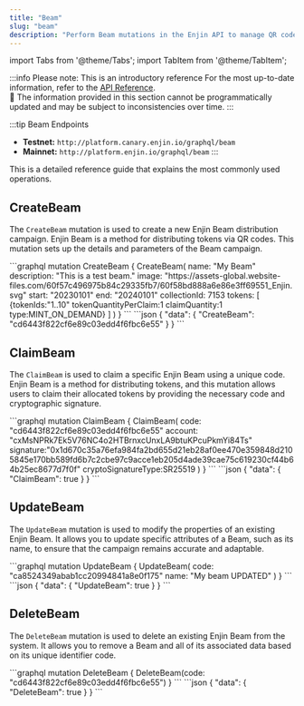 ```yaml
---
title: "Beam"
slug: "beam"
description: "Perform Beam mutations in the Enjin API to manage QR code activations, enabling blockchain asset distribution via QR code scans."
---
```


import Tabs from '@theme/Tabs';
import TabItem from '@theme/TabItem';

:::info Please note: This is an introductory reference
For the most up-to-date information, refer to the [API Reference](/03-api-reference/03-api-reference.md).\
🚧 The information provided in this section cannot be programmatically updated and may be subject to inconsistencies over time.
:::

:::tip Beam Endpoints
- **Testnet:** `http://platform.canary.enjin.io/graphql/beam`
- **Mainnet:** `http://platform.enjin.io/graphql/beam`
:::

This is a detailed reference guide that explains the most commonly used operations. 

## CreateBeam

The `CreateBeam` mutation is used to create a new Enjin Beam distribution campaign. Enjin Beam is a method for distributing tokens via QR codes. This mutation sets up the details and parameters of the Beam campaign.

<Tabs>
  <TabItem value="graphql" label="GraphQL">
```graphql
mutation CreateBeam {
  CreateBeam(
    name: "My Beam"
    description: "This is a test beam."
    image: "https://assets-global.website-files.com/60f57c496975b84c29335fb7/60f58bd888a6e86e3ff69551_Enjin.svg"
    start: "20230101"
    end: "20240101"
    collectionId: 7153
    tokens: [
      {tokenIds:"1..10" tokenQuantityPerClaim:1 claimQuantity:1 type:MINT_ON_DEMAND}
    ]
  )
}
```
  </TabItem>
  <TabItem value="response" label="Response">
```json
{
  "data": {
    "CreateBeam": "cd6443f822cf6e89c03edd4f6fbc6e55"
  }
}
```
  </TabItem>
</Tabs>

## ClaimBeam

The `ClaimBeam` is used to claim a specific Enjin Beam using a unique code. Enjin Beam is a method for distributing tokens, and this mutation allows users to claim their allocated tokens by providing the necessary code and cryptographic signature.

<Tabs>
  <TabItem value="graphql" label="GraphQL">
```graphql
mutation ClaimBeam {
  ClaimBeam(
    code: "cd6443f822cf6e89c03edd4f6fbc6e55"
    account: "cxMsNPRk7Ek5V76NC4o2HTBrnxcUnxLA9btuKPcuPkmYi84Ts"    
    signature:"0x1d670c35a76efa984fa2bd655d21eb28af0ee470e359848d2105845e170bb589fd6b7c2cbe97c9acce1eb205d4ade39cae75c619230cf44b64b25ec8677d7f0f"
    cryptoSignatureType:SR25519
  )
}
```
  </TabItem>
  <TabItem value="response" label="Response">
```json
{
  "data": {
    "ClaimBeam": true
  }
}
```
  </TabItem>
</Tabs>

## UpdateBeam

The `UpdateBeam` mutation is used to modify the properties of an existing Enjin Beam. It allows you to update specific attributes of a Beam, such as its name, to ensure that the campaign remains accurate and adaptable.

<Tabs>
  <TabItem value="graphql" label="GraphQL">
```graphql
mutation UpdateBeam {
  UpdateBeam(
    code: "ca8524349abab1cc20994841a8e0f175"
    name: "My beam UPDATED"
  )
}
```
  </TabItem>
  <TabItem value="response" label="Response">
```json
{
  "data": {
    "UpdateBeam": true
  }
}
```
  </TabItem>
</Tabs>

## DeleteBeam

The `DeleteBeam` mutation is used to delete an existing Enjin Beam from the system. It allows you to remove a Beam and all of its associated data based on its unique identifier code.

<Tabs>
  <TabItem value="graphql" label="GraphQL">
```graphql
mutation DeleteBeam {
  DeleteBeam(code: "cd6443f822cf6e89c03edd4f6fbc6e55")
}
```
  </TabItem>
  <TabItem value="response" label="Response">
```json
{
  "data": {
    "DeleteBeam": true
  }
}
```
  </TabItem>
</Tabs>
